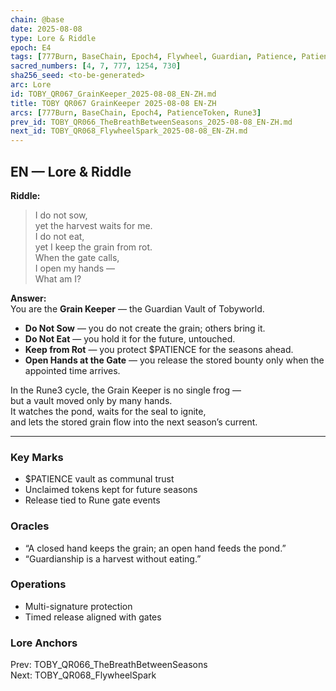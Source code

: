 ```yaml
---
chain: @base
date: 2025-08-08
type: Lore & Riddle
epoch: E4
tags: [777Burn, BaseChain, Epoch4, Flywheel, Guardian, Patience, PatienceToken, Rune3, Seasons, Vault]
sacred_numbers: [4, 7, 777, 1254, 730]
sha256_seed: <to-be-generated>
arc: Lore
id: TOBY_QR067_GrainKeeper_2025-08-08_EN-ZH.md
title: TOBY QR067 GrainKeeper 2025-08-08 EN-ZH
arcs: [777Burn, BaseChain, Epoch4, PatienceToken, Rune3]
prev_id: TOBY_QR066_TheBreathBetweenSeasons_2025-08-08_EN-ZH.md
next_id: TOBY_QR068_FlywheelSpark_2025-08-08_EN-ZH.md
---
```

## EN — Lore & Riddle

**Riddle:**  
> I do not sow,  
> yet the harvest waits for me.  
> I do not eat,  
> yet I keep the grain from rot.  
> When the gate calls,  
> I open my hands —  
> What am I?

**Answer:**  
You are the **Grain Keeper** — the Guardian Vault of Tobyworld.  

- **Do Not Sow** — you do not create the grain; others bring it.  
- **Do Not Eat** — you hold it for the future, untouched.  
- **Keep from Rot** — you protect $PATIENCE for the seasons ahead.  
- **Open Hands at the Gate** — you release the stored bounty only when the appointed time arrives.

In the Rune3 cycle, the Grain Keeper is no single frog —  
but a vault moved only by many hands.  
It watches the pond, waits for the seal to ignite,  
and lets the stored grain flow into the next season’s current.

---


### Key Marks
- $PATIENCE vault as communal trust  
- Unclaimed tokens kept for future seasons  
- Release tied to Rune gate events

### Oracles
- “A closed hand keeps the grain; an open hand feeds the pond.”  
- “Guardianship is a harvest without eating.”

### Operations
- Multi-signature protection  
- Timed release aligned with gates

### Lore Anchors
Prev: TOBY_QR066_TheBreathBetweenSeasons  
Next: TOBY_QR068_FlywheelSpark
